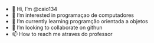 - 👋 Hi, I’m @caio134
- 👀 I’m interested in programaçao de computadores
- 🌱 I’m currently learning programção orientada a objetos
- 💞️ I’m looking to collaborate on githun
- 📫 How to reach me atraves do professor

<!---
caio134/caio134 is a ✨ special ✨ repository because its `README.md` (this file) appears on your GitHub profile.
You can click the Preview link to take a look at your changes.
--->
